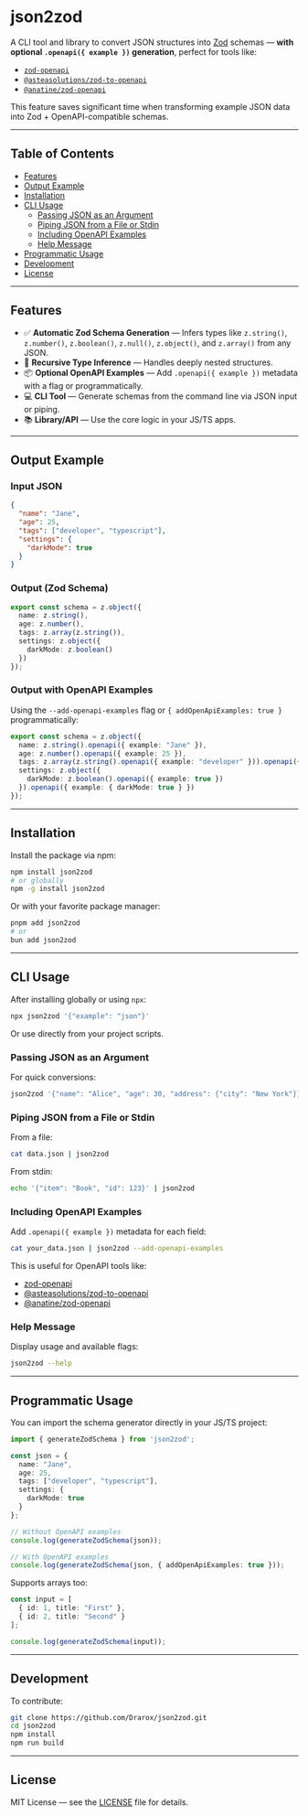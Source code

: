 # json2zod

A CLI tool and library to convert JSON structures into [Zod](https://zod.dev) schemas — **with optional `.openapi({ example })` generation**, perfect for tools like:

- [`zod-openapi`](https://www.npmjs.com/package/zod-openapi)
- [`@asteasolutions/zod-to-openapi`](https://www.npmjs.com/package/@asteasolutions/zod-to-openapi)
- [`@anatine/zod-openapi`](https://www.npmjs.com/package/@anatine/zod-openapi)

This feature saves significant time when transforming example JSON data into Zod + OpenAPI-compatible schemas.

---

## Table of Contents

- [Features](#features)
- [Output Example](#output-example)
- [Installation](#installation)
- [CLI Usage](#cli-usage)
  - [Passing JSON as an Argument](#passing-json-as-an-argument)
  - [Piping JSON from a File or Stdin](#piping-json-from-a-file-or-stdin)
  - [Including OpenAPI Examples](#including-openapi-examples)
  - [Help Message](#help-message)
- [Programmatic Usage](#programmatic-usage)
- [Development](#development)
- [License](#license)

---

## Features

- ✅ **Automatic Zod Schema Generation** — Infers types like `z.string()`, `z.number()`, `z.boolean()`, `z.null()`, `z.object()`, and `z.array()` from any JSON.
- 🔁 **Recursive Type Inference** — Handles deeply nested structures.
- 📦 **Optional OpenAPI Examples** — Add `.openapi({ example })` metadata with a flag or programmatically.
- 💻 **CLI Tool** — Generate schemas from the command line via JSON input or piping.
- 📚 **Library/API** — Use the core logic in your JS/TS apps.

---

## Output Example

### Input JSON

```json
{
  "name": "Jane",
  "age": 25,
  "tags": ["developer", "typescript"],
  "settings": {
    "darkMode": true
  }
}
````

### Output (Zod Schema)

```ts
export const schema = z.object({
  name: z.string(),
  age: z.number(),
  tags: z.array(z.string()),
  settings: z.object({
    darkMode: z.boolean()
  })
});
```

### Output with OpenAPI Examples

Using the `--add-openapi-examples` flag or `{ addOpenApiExamples: true }` programmatically:

```ts
export const schema = z.object({
  name: z.string().openapi({ example: "Jane" }),
  age: z.number().openapi({ example: 25 }),
  tags: z.array(z.string().openapi({ example: "developer" })).openapi({ example: ["developer", "typescript"] }),
  settings: z.object({
    darkMode: z.boolean().openapi({ example: true })
  }).openapi({ example: { darkMode: true } })
});
```

---

## Installation

Install the package via npm:

```bash
npm install json2zod
# or globally
npm -g install json2zod
````

Or with your favorite package manager:

```bash
pnpm add json2zod
# or
bun add json2zod
```

---

## CLI Usage

After installing globally or using `npx`:

```bash
npx json2zod '{"example": "json"}'
```

Or use directly from your project scripts.

### Passing JSON as an Argument

For quick conversions:

```bash
json2zod '{"name": "Alice", "age": 30, "address": {"city": "New York"}}'
```

### Piping JSON from a File or Stdin

From a file:

```bash
cat data.json | json2zod
```

From stdin:

```bash
echo '{"item": "Book", "id": 123}' | json2zod
```

### Including OpenAPI Examples

Add `.openapi({ example })` metadata for each field:

```bash
cat your_data.json | json2zod --add-openapi-examples
```

This is useful for OpenAPI tools like:

* [zod-openapi](https://www.npmjs.com/package/zod-openapi)
* [@asteasolutions/zod-to-openapi](https://www.npmjs.com/package/@asteasolutions/zod-to-openapi)
* [@anatine/zod-openapi](https://www.npmjs.com/package/@anatine/zod-openapi)

### Help Message

Display usage and available flags:

```bash
json2zod --help
```

---

## Programmatic Usage

You can import the schema generator directly in your JS/TS project:

```ts
import { generateZodSchema } from 'json2zod';

const json = {
  name: "Jane",
  age: 25,
  tags: ["developer", "typescript"],
  settings: {
    darkMode: true
  }
};

// Without OpenAPI examples
console.log(generateZodSchema(json));

// With OpenAPI examples
console.log(generateZodSchema(json, { addOpenApiExamples: true }));
```

Supports arrays too:

```ts
const input = [
  { id: 1, title: "First" },
  { id: 2, title: "Second" }
];

console.log(generateZodSchema(input));
```


---

## Development

To contribute:

```bash
git clone https://github.com/Drarox/json2zod.git
cd json2zod
npm install
npm run build
```

---

## License

MIT License — see the [LICENSE](https://github.com/Drarox/json2zod/blob/master/LICENSE) file for details.
